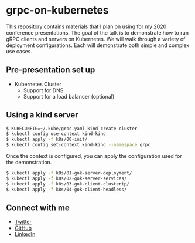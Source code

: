 # grpc-on-kubernetes

This repository contains materials that I plan on using for my 2020 conference presentations.
The goal of the talk is to demonstrate how to run gRPC clients and servers on Kubernetes.
We will walk through a variety of deployment configurations.
Each will demonstrate both simple and complex use cases.

## Pre-presentation set up

* Kubernetes Cluster
  * Support for DNS
  * Support for a load balancer (optional)

## Using a kind server

```bash
$ KUBECONFIG=~/.kube/grpc.yaml kind create cluster
$ kubectl config use-context kind-kind
$ kubectl apply -f k8s/00-init/
$ kubectl config set-context kind-kind --namespace grpc
```

Once the context is configured, you can apply the configuration used for the demonstration.

```bash
$ kubectl apply -f k8s/01-gok-server-deployment/
$ kubectl apply -f k8s/02-gok-server-services/
$ kubectl apply -f k8s/03-gok-client-clusterip/
$ kubectl apply -f k8s/04-gok-client-headless/
```

## Connect with me

* [Twitter](https://twitter.com/_mjpitz_)
* [GitHub](https://github.com/mjpitz)
* [LinkedIn](https://www.linkedin.com/in/mjpitz/)
